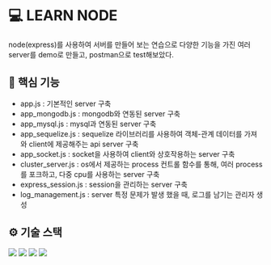 # 💻 LEARN NODE

<div>node(express)를 사용하여 서버를 만들어 보는 연습으로 다양한 기능을 가진 여러 server를 demo로 만들고, postman으로 test해보았다.</div>

## 🔔 핵심 기능

- app.js : 기본적인 server 구축
- app_mongodb.js : mongodb와 연동된 server 구축
- app_mysql.js : mysql과 연동된 server 구축
- app_sequelize.js : sequelize 라이브러리를 사용하여 객체-관계 데이터를 가져와 client에 제공해주는 api server 구축
- app_socket.js : socket을 사용하여 client와 상호작용하는 server 구축
- cluster_server.js : os에서 제공하는 process 컨트롤 함수를 통해, 여러 process를 포크하고, 다중 cpu를 사용하는 server 구축
- express_session.js : session을 관리하는 server 구축
- log_management.js : server 특정 문제가 발생 했을 때, 로그를 남기는 관리자 생성

## ⚙️ 기술 스택
<img src="https://img.shields.io/badge/html5-E34F26?style=for-the-badge&logo=html5&logoColor=white"> <img src="https://img.shields.io/badge/javascript-F7DF1E?style=for-the-badge&logo=javascript&logoColor=black"> <img src="https://img.shields.io/badge/node.js-339933?style=for-the-badge&logo=Node.js&logoColor=white"> <img src="https://img.shields.io/badge/socket.io-010101?style=for-the-badge&logo=socket.io&logoColor=white"> 
